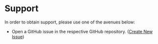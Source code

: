 # Support

In order to obtain support, please use one of the avenues below:

* Open a GitHub issue in the respective GitHub repository. 
([Create New Issue](https://github.com/jhthorp/MacOS-Scripts/issues/new/choose))